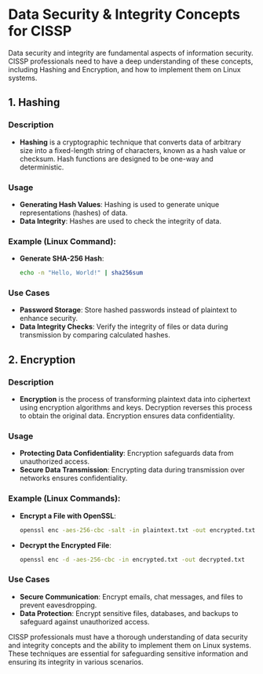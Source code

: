 # Data Security & Integrity Concepts for CISSP

Data security and integrity are fundamental aspects of information security. CISSP professionals need to have a deep understanding of these concepts, including Hashing and Encryption, and how to implement them on Linux systems.

## 1. Hashing

### Description

- **Hashing** is a cryptographic technique that converts data of arbitrary size into a fixed-length string of characters, known as a hash value or checksum. Hash functions are designed to be one-way and deterministic.

### Usage

- **Generating Hash Values**: Hashing is used to generate unique representations (hashes) of data.
- **Data Integrity**: Hashes are used to check the integrity of data.

### Example (Linux Command):

- **Generate SHA-256 Hash**:
  ```bash
  echo -n "Hello, World!" | sha256sum
  ```

### Use Cases

- **Password Storage**: Store hashed passwords instead of plaintext to enhance security.
- **Data Integrity Checks**: Verify the integrity of files or data during transmission by comparing calculated hashes.

## 2. Encryption

### Description

- **Encryption** is the process of transforming plaintext data into ciphertext using encryption algorithms and keys. Decryption reverses this process to obtain the original data. Encryption ensures data confidentiality.

### Usage

- **Protecting Data Confidentiality**: Encryption safeguards data from unauthorized access.
- **Secure Data Transmission**: Encrypting data during transmission over networks ensures confidentiality.

### Example (Linux Commands):

- **Encrypt a File with OpenSSL**:
  ```bash
  openssl enc -aes-256-cbc -salt -in plaintext.txt -out encrypted.txt
  ```

- **Decrypt the Encrypted File**:
  ```bash
  openssl enc -d -aes-256-cbc -in encrypted.txt -out decrypted.txt
  ```

### Use Cases

- **Secure Communication**: Encrypt emails, chat messages, and files to prevent eavesdropping.
- **Data Protection**: Encrypt sensitive files, databases, and backups to safeguard against unauthorized access.

CISSP professionals must have a thorough understanding of data security and integrity concepts and the ability to implement them on Linux systems. These techniques are essential for safeguarding sensitive information and ensuring its integrity in various scenarios.

